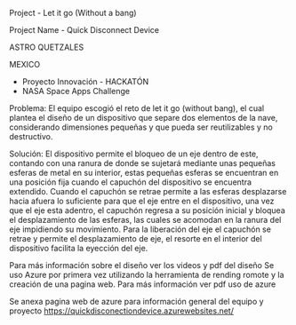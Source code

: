 Project - Let it go (Without a bang)

Project Name - Quick Disconnect Device

ASTRO QUETZALES

MEXICO

- Proyecto Innovación -  HACKATÓN
- NASA Space Apps Challenge

Problema:
El equipo escogió el reto de let it go (without bang), el cual plantea el diseño de un dispositivo que separe dos elementos de la nave, considerando dimensiones pequeñas y que pueda ser reutilizables y no destructivo.

Solución:
El dispositivo permite el bloqueo de un eje dentro de este, contando con una ranura de donde se sujetará mediante unas pequeñas esferas de metal en su interior, estas pequeñas esferas se encuentran en una posición fija cuando el capuchón del dispositivo se encuentra extendido. Cuando el capuchón se retrae permite a las esferas desplazarse hacia afuera lo suficiente para que el eje entre en el dispositivo, una vez que el eje esta adentro, el capuchón regresa a su posición inicial y bloquea el desplazamiento de las esferas, las cuales se acomodan en la ranura del eje impidiendo su movimiento. Para la liberación del eje el capuchón se retrae y permite el desplazamiento de eje, el resorte en el interior del dispositivo facilita la eyección del eje.

Para más información sobre el diseño ver los videos y pdf del diseño
Se uso Azure por primera vez utilizando la herramienta de rending romote y la creación de una pagina web. 
 Para más información ver pdf uso de azure
 
Se anexa pagina web de azure para información general del equipo y proyecto 
https://quickdisconectiondevice.azurewebsites.net/


